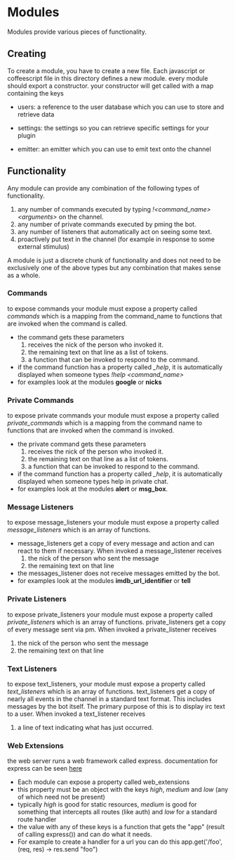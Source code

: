 # Modules #

Modules provide various pieces of functionality.

## Creating ##

To create a module, you have to create a new file.
Each javascript or coffeescript file in this directory defines a new module.
every module should export a constructor.
your constructor will get called with a map containing the keys

* users: a reference to the user database which you can use to store and retrieve data

* settings: the settings so you can retrieve specific settings for your plugin

* emitter: an emitter which you can use to emit text onto the channel

## Functionality ##
Any module can provide any combination of the following types of functionality.

1. any number of commands executed by typing *!&lt;command_name&gt; &lt;arguments&gt;* on the channel.
2. any number of private commands executed by pming the bot.
3. any number of listeners that automatically act on seeing some text.
4. proactively put text in the channel (for example in response to some external stimulus)

A module is just a discrete chunk of functionality and does not need to be exclusively one
of the above types but any combination that makes sense as a whole.

### Commands ###

to expose commands your module must expose a property called *commands* which is a mapping from the command_name to functions that are invoked when the command is called.

* the command gets these parameters
	1. receives the nick of the person who invoked it.
	2. the remaining text on that line as a list of tokens.
	3. a function that can be invoked to respond to the command.
* if the command function has a property called *_help*, it is automatically displayed when someone
types *!help &lt;command_name&gt;*
* for examples look at the modules **google** or **nicks**

### Private Commands ###

to expose private commands your module must expose a property called *private_commands* which is a mapping from the command name to functions that are invoked when the command is invoked.

* the private command gets these parameters
	1. receives the nick of the person who invoked it.
	2. the remaining text on that line as a list of tokens.
	3. a function that can be invoked to respond to the command.
* if the command function has a property called *_help*, it is automatically displayed when someone types help in private chat.
* for examples look at the modules **alert** or **msg_box**.

### Message Listeners ###
to expose message\_listeners your module must expose a property called *message_listeners* which is an array of functions.

* message\_listeners get a copy of every message and action and can react to them if necessary. When invoked a
message\_listener receives
	1. the nick of the person who sent the message
	2. the remaining text on that line
* the messages_listener does not receive messages emitted by the bot.
* for examples look at the modules **imdb\_url\_identifier** or **tell**

### Private Listeners ###
to expose private\_listeners your module must expose a property called *private_listeners* which is an array of functions. private\_listeners get a copy of every message sent via pm. When invoked a private_listener receives

1. the nick of the person who sent the message
2. the remaining text on that line

### Text Listeners ###

to expose text\_listeners, your module must expose a property called *text_listeners* which is an array of functions. text\_listeners get a copy of nearly all events in the channel in a standard text format. This includes messages by the bot itself. The primary purpose of this is to display irc text to a user. When invoked a text\_listener receives

1. a line of text indicating what has just occurred.

### Web Extensions ###
the web server runs a web framework called express. documentation for express can be seen [here](http://expressjs.com/)

* Each module can expose a property called web\_extensions
* this property must be an object with the keys *high*, *medium* and *low* (any of which need not be present)
* typically *high* is good for static resources, *medium* is good for something that intercepts all routes (like auth) and *low* for a standard route handler
* the value with any of these keys is a function that gets the "app" (result of calling express()) and can do what it needs.
* For example to create a handler for a url you can do this
	app.get('/foo', (req, res) -> res.send "foo")
